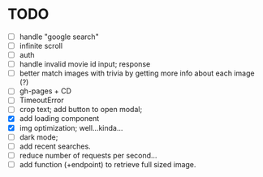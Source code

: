 # TODO

- [ ] handle "google search"
- [ ] infinite scroll
- [ ] auth
- [ ] handle invalid movie id input; response
- [ ] better match images with trivia by getting more info about each image (?)
- [ ] gh-pages + CD
- [ ] TimeoutError
- [ ] crop text; add button to open modal;
- [x] add loading component
- [x] img optimization; well...kinda...
- [ ] dark mode;
- [ ] add recent searches.
- [ ] reduce number of requests per second...
- [ ] add function (+endpoint) to retrieve full sized image.
